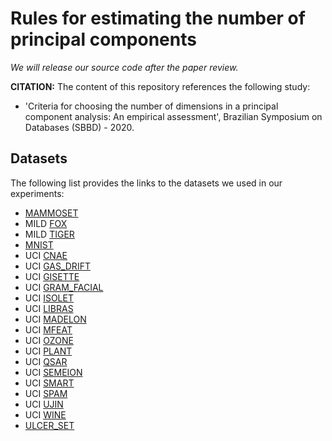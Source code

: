 # Rules for estimating the number of principal components

*We will release our source code after the paper review.*

**CITATION:** The content of this repository references the following study:

* 'Criteria for choosing the number of dimensions in a principal component analysis: An empirical assessment', Brazilian Symposium on Databases (SBBD) - 2020.

## Datasets

The following list provides the links to the datasets we used in our experiments:

* [MAMMOSET](https://bitbucket.org/gbdi/mammoset/src/master/)
* MILD [FOX](http://www.uco.es/grupos/kdis/momil/)
* MILD [TIGER](http://www.uco.es/grupos/kdis/momil/)
* [MNIST](http://yann.lecun.com/exdb/mnist/)
* UCI [CNAE](https://archive.ics.uci.edu/ml/datasets/CNAE-9)
* UCI [GAS_DRIFT](https://archive.ics.uci.edu/ml/datasets/gas+sensor+array+drift+dataset)
* UCI [GISETTE](https://archive.ics.uci.edu/ml/datasets/Gisette)
* UCI [GRAM_FACIAL](https://archive.ics.uci.edu/ml/datasets/Grammatical+Facial+Expressions)
* UCI [ISOLET](https://archive.ics.uci.edu/ml/datasets/ISOLET)
* UCI [LIBRAS](https://archive.ics.uci.edu/ml/datasets/Libras+Movement)
* UCI [MADELON](https://archive.ics.uci.edu/ml/datasets/Madelon)
* UCI [MFEAT](https://archive.ics.uci.edu/ml/datasets/Multiple+Features)
* UCI [OZONE](https://archive.ics.uci.edu/ml/datasets/Ozone+Level+Detection)
* UCI [PLANT](XXX)
* UCI [QSAR](http://archive.ics.uci.edu/ml/datasets/QSAR+oral+toxicity)
* UCI [SEMEION](https://archive.ics.uci.edu/ml/datasets/Semeion+Handwritten+Digit)
* UCI [SMART](https://archive.ics.uci.edu/ml/datasets/human+activity+recognition+using+smartphones)
* UCI [SPAM](XXX)
* UCI [UJIN](https://archive.ics.uci.edu/ml/datasets/UJIIndoorLoc)
* UCI [WINE](http://archive.ics.uci.edu/ml/datasets/Wine/)
* [ULCER_SET](https://github.com/gu-blanco/qtdu/)
